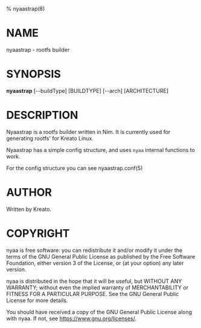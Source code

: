 % nyaastrap(8)

# NAME
nyaastrap - rootfs builder

# SYNOPSIS
**nyaastrap** [--buildType] [BUILDTYPE] [--arch] [ARCHITECTURE] 
# DESCRIPTION
Nyaastrap is a rootfs builder written in Nim. It is currently used for generating rootfs' for Kreato Linux.

Nyaastrap has a simple config structure, and uses `nyaa` internal functions to work.

For the config structure you can see nyaastrap.conf(5)

# AUTHOR
Written by Kreato.

# COPYRIGHT
nyaa is free software: you can redistribute it and/or modify
it under the terms of the GNU General Public License as published by
the Free Software Foundation, either version 3 of the License, or
(at your option) any later version.

nyaa is distributed in the hope that it will be useful,
but WITHOUT ANY WARRANTY; without even the implied warranty of
MERCHANTABILITY or FITNESS FOR A PARTICULAR PURPOSE.  See the
GNU General Public License for more details.

You should have received a copy of the GNU General Public License
along with nyaa.  If not, see <https://www.gnu.org/licenses/>.
